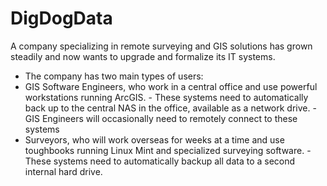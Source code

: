 # DigDogData

A company specializing in remote surveying and GIS solutions has grown steadily and now wants to upgrade and formalize its IT systems.
  - The company has two main types of users:
   - GIS Software Engineers, who work in a central office and use powerful workstations running ArcGIS.
    - These systems need to automatically back up to the central NAS in the office, available as a network drive.
    - GIS Engineers will occasionally need to remotely connect to these systems
   - Surveyors, who will work overseas for weeks at a time and use toughbooks running Linux Mint and specialized surveying software.
    - These systems need to automatically backup all data to a second internal hard drive.

